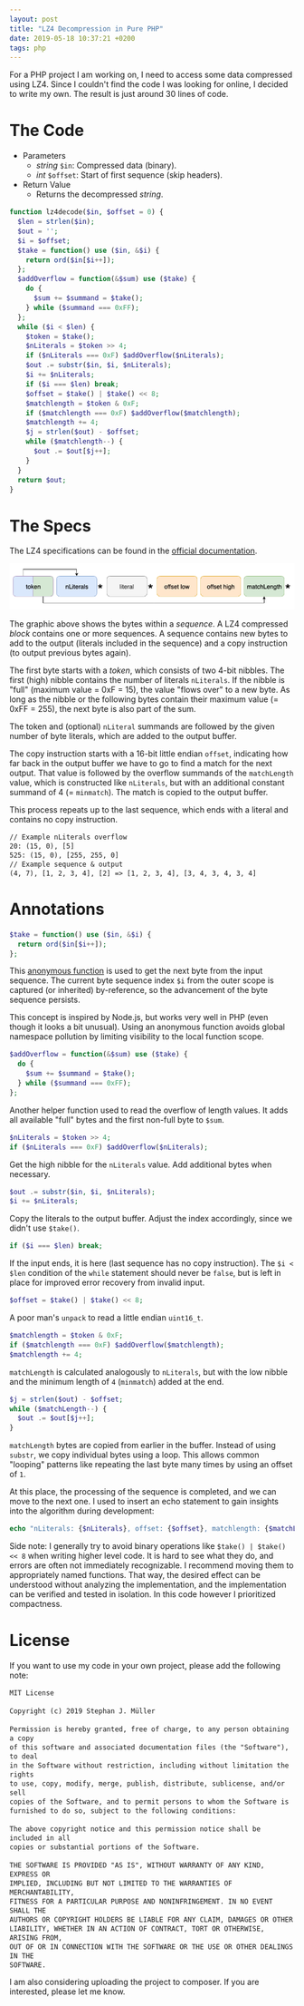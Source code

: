 ```yaml
---
layout: post
title: "LZ4 Decompression in Pure PHP"
date: 2019-05-18 10:37:21 +0200
tags: php
---
```


For a PHP project I am working on, I need to access some data compressed using LZ4. Since I couldn't find the code I was looking for online, I decided to write my own. The result is just around 30 lines of code.

# The Code

* Parameters
  * *string* `$in`: Compressed data (binary).
  * *int* `$offset`: Start of first sequence (skip headers).
* Return Value
  * Returns the decompressed *string*.

```php
function lz4decode($in, $offset = 0) {
  $len = strlen($in);
  $out = '';
  $i = $offset;
  $take = function() use ($in, &$i) {
    return ord($in[$i++]);
  };
  $addOverflow = function(&$sum) use ($take) {
    do {
      $sum += $summand = $take();
    } while ($summand === 0xFF);
  };
  while ($i < $len) {
    $token = $take();
    $nLiterals = $token >> 4;
    if ($nLiterals === 0xF) $addOverflow($nLiterals);
    $out .= substr($in, $i, $nLiterals);
    $i += $nLiterals;
    if ($i === $len) break;
    $offset = $take() | $take() << 8;
    $matchlength = $token & 0xF;
    if ($matchlength === 0xF) $addOverflow($matchlength);
    $matchlength += 4;
    $j = strlen($out) - $offset;
    while ($matchlength--) {
      $out .= $out[$j++];
    }
  }
  return $out;
}
```

# The Specs

The LZ4 specifications can be found in the [official documentation](https://github.com/lz4/lz4/blob/master/doc/lz4_Block_format.md).

![LZ4 Bytes Diagram](/res/LZ4_bytes.png)

The graphic above shows the bytes within a *sequence*. A LZ4 compressed *block* contains one or more sequences. A sequence contains new bytes to add to the output (literals included in the sequence) and a copy instruction (to output previous bytes again).

The first byte starts with a *token*, which consists of two 4-bit nibbles. The first (high) nibble contains the number of literals `nLiterals`. If the nibble is "full" (maximum value = 0xF = 15), the value "flows over" to a new byte. As long as the nibble or the following bytes contain their maximum value (= 0xFF = 255), the next byte is also part of the sum.

The token and (optional) `nLiteral` summands are followed by the given number of byte literals, which are added to the output buffer. 

The copy instruction starts with a 16-bit little endian `offset`, indicating how far back in the output buffer we have to go to find a match for the next output. That value is followed by the overflow summands of the `matchLength` value, which is constructed like `nLiterals`, but with an additional constant summand of 4 (= `minmatch`). The match is copied to the output buffer.

This process repeats up to the last sequence, which ends with a literal and contains no copy instruction.

```
// Example nLiterals overflow
20: (15, 0), [5]
525: (15, 0), [255, 255, 0]
// Example sequence & output
(4, 7), [1, 2, 3, 4], [2] => [1, 2, 3, 4], [3, 4, 3, 4, 3, 4]
```

# Annotations

```php
$take = function() use ($in, &$i) {
  return ord($in[$i++]);
};

```

This [anonymous function](https://www.php.net/manual/en/functions.anonymous.php) is used to get the next byte from the input sequence. The current byte sequence index `$i` from the outer scope is captured (or inherited) by-reference, so the advancement of the byte sequence persists.

This concept is inspired by Node.js, but works very well in PHP (even though it looks a bit unusual). Using an anonymous function avoids global namespace pollution by limiting visibility to the local function scope.

```php
$addOverflow = function(&$sum) use ($take) {
  do {
    $sum += $summand = $take();
  } while ($summand === 0xFF);
};
```

Another helper function used to read the overflow of length values. It adds all available "full" bytes and the first non-full byte to `$sum`.

```php
$nLiterals = $token >> 4;
if ($nLiterals === 0xF) $addOverflow($nLiterals);
```

Get the high nibble for the `nLiterals` value. Add additional bytes when necessary.

```php
$out .= substr($in, $i, $nLiterals);
$i += $nLiterals;
```

Copy the literals to the output buffer. Adjust the index accordingly, since we didn't use `$take()`.

```php
if ($i === $len) break;
```

If the input ends, it is here (last sequence has no copy instruction). The `$i < $len` condition of the `while` statement should never be `false`, but is left in place for improved error recovery from invalid input.

```php
$offset = $take() | $take() << 8;
```

A poor man's `unpack` to read a little endian `uint16_t`.

```php
$matchlength = $token & 0xF;
if ($matchlength === 0xF) $addOverflow($matchlength);
$matchlength += 4;
```

`matchLength` is calculated analogously to `nLiterals`, but with the low nibble and the minimum length of `4` (`minmatch`) added at the end.

```php
$j = strlen($out) - $offset;
while ($matchLength--) {
  $out .= $out[$j++];
}
```

`matchLength` bytes are copied from earlier in the buffer. Instead of using `substr`, we copy individual bytes using a loop. This allows common "looping" patterns like repeating the last byte many times by using an offset of `1`.

At this place, the processing of the sequence is completed, and we can move to the next one. I used to insert an echo statement to gain insights into the algorithm during development:

```php
echo "nLiterals: {$nLiterals}, offset: {$offset}, matchlength: {$matchLength}\n";
```

Side note: I generally try to avoid binary operations like `$take() | $take() << 8` when writing higher level code. It is hard to see what they do, and errors are often not immediately recognizable. I recommend moving them to appropriately named functions. That way, the desired effect can be understood without analyzing the implementation, and the implementation can be verified and tested in isolation. In this code however I prioritized compactness.

# License

If you want to use my code in your own project, please add the following note:

```
MIT License

Copyright (c) 2019 Stephan J. Müller

Permission is hereby granted, free of charge, to any person obtaining a copy
of this software and associated documentation files (the "Software"), to deal
in the Software without restriction, including without limitation the rights
to use, copy, modify, merge, publish, distribute, sublicense, and/or sell
copies of the Software, and to permit persons to whom the Software is
furnished to do so, subject to the following conditions:

The above copyright notice and this permission notice shall be included in all
copies or substantial portions of the Software.

THE SOFTWARE IS PROVIDED "AS IS", WITHOUT WARRANTY OF ANY KIND, EXPRESS OR
IMPLIED, INCLUDING BUT NOT LIMITED TO THE WARRANTIES OF MERCHANTABILITY,
FITNESS FOR A PARTICULAR PURPOSE AND NONINFRINGEMENT. IN NO EVENT SHALL THE
AUTHORS OR COPYRIGHT HOLDERS BE LIABLE FOR ANY CLAIM, DAMAGES OR OTHER
LIABILITY, WHETHER IN AN ACTION OF CONTRACT, TORT OR OTHERWISE, ARISING FROM,
OUT OF OR IN CONNECTION WITH THE SOFTWARE OR THE USE OR OTHER DEALINGS IN THE
SOFTWARE.
```

I am also considering uploading the project to composer. If you are interested, please let me know.
